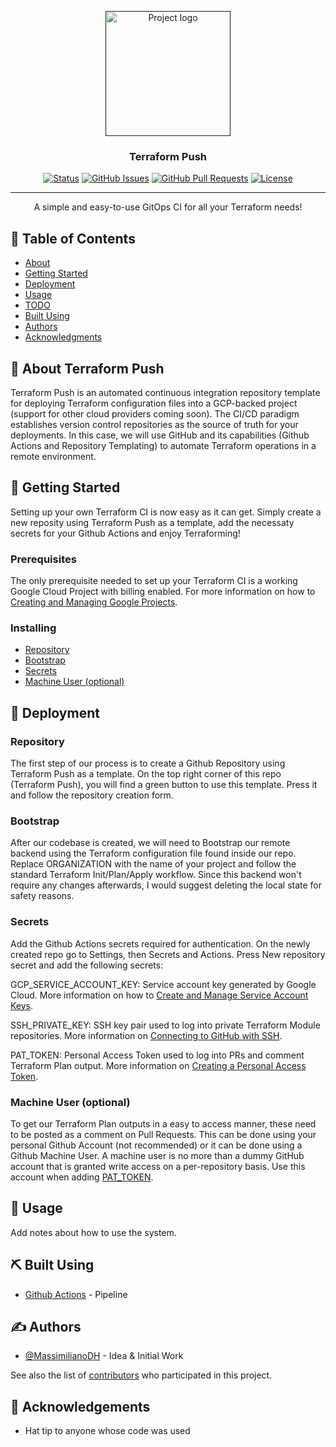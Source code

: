 <p align="center">
  <a href="" rel="noopener">
  <img width=200px height=200px src="https://tenor.com/es/ver/beavis-computer-shitposting-gif-7431307" alt="Project logo"></a>
</p>

<h3 align="center">Terraform Push</h3>

<div align="center">

  [![Status](https://img.shields.io/badge/status-active-success.svg)]() 
  [![GitHub Issues](https://img.shields.io/github/issues/MassimilianoDH/terraform-push.svg)](https://github.com/MassimilianoDH/terraform-push/issues)
  [![GitHub Pull Requests](https://img.shields.io/github/issues-pr/MassimilianoDH/terraform-push.svg)](https://github.com/MassimilianoDH/terraform-push/issues)
  [![License](https://img.shields.io/badge/license-MIT-blue.svg)](/LICENSE)

</div>

---

<p align="center"> A simple and easy-to-use GitOps CI for all your Terraform needs!
    <br> 
</p>

## 📝 Table of Contents
- [About](#about)
- [Getting Started](#getting_started)
- [Deployment](#deployment)
- [Usage](#usage)
- [TODO](../TODO.md)
- [Built Using](#built_using)
- [Authors](#authors)
- [Acknowledgments](#acknowledgement)

## 🧐 About Terraform Push <a name = "about"></a>
Terraform Push is an automated continuous integration repository template for deploying Terraform configuration files into a GCP-backed project (support for other cloud providers coming soon). The CI/CD paradigm establishes version control repositories as the source of truth for your deployments. In this case, we will use GitHub and its capabilities (Github Actions and Repository Templating) to automate Terraform operations in a remote environment.

## 🏁 Getting Started <a name = "getting_started"></a>
Setting up your own Terraform CI is now easy as it can get. Simply create a new reposity using Terraform Push as a template, add the necessaty secrets for your Github Actions and enjoy Terraforming!

### Prerequisites
The only prerequisite needed to set up your Terraform CI is a working Google Cloud Project with billing enabled. For more information on how to [Creating and Managing Google Projects](https://cloud.google.com/resource-manager/docs/creating-managing-projects).

### Installing
- [Repository](###repository)
- [Bootstrap](###bootstrap)
- [Secrets](###secrets)
- [Machine User (optional)](###machine_user)

## 🚀 Deployment <a name = "deployment"></a>
### Repository <a name = "repository"></a>
The first step of our process is to create a Github Repository using Terraform Push as a template. On the top right corner of this repo (Terraform Push), you will find a green button to use this template. Press it and follow the repository creation form.

### Bootstrap <a name = "bootstrap"></a>
After our codebase is created, we will need to Bootstrap our remote backend using the Terraform configuration file found inside our repo. Replace ORGANIZATION with the name of your project and follow the standard Terraform Init/Plan/Apply workflow. Since this backend won't require any changes afterwards, I would suggest deleting the local state for safety reasons.

### Secrets <a name = "secrets"></a>
Add the Github Actions secrets required for authentication. On the newly created repo go to Settings, then Secrets and Actions. Press New repository secret and add the following secrets:

GCP_SERVICE_ACCOUNT_KEY: Service account key generated by Google Cloud. More information on how to [Create and Manage Service Account Keys](https://cloud.google.com/iam/docs/creating-managing-service-account-keys).

SSH_PRIVATE_KEY: SSH key pair used to log into private Terraform Module repositories. More information on [Connecting to GitHub with SSH](https://docs.github.com/en/authentication/connecting-to-github-with-ssh).

PAT_TOKEN: Personal Access Token used to log into PRs and comment Terraform Plan output. More information on [Creating a Personal Access Token](https://docs.github.com/en/authentication/keeping-your-account-and-data-secure/creating-a-personal-access-token).

### Machine User (optional) <a name = "machine_user"></a>
To get our Terraform Plan outputs in a easy to access manner, these need to be posted as a comment on Pull Requests.  This can be done using your personal Github Account (not recommended) or it can be done using a Github Machine User. A machine user is no more than a dummy GitHub account that is granted write access on a per-repository basis. Use this account when adding [PAT_TOKEN](###secrets).

## 🎈 Usage <a name="usage"></a>
Add notes about how to use the system.

## ⛏️ Built Using <a name = "built_using"></a>
- [Github Actions](https://github.com/features/actions) - Pipeline

## ✍️ Authors <a name = "authors"></a>
- [@MassimilianoDH](https://github.com/MassimilianoDH) - Idea & Initial Work

See also the list of [contributors](https://github.com/MassimilianoDH/terraform-push/contributors) who participated in this project.

## 🎉 Acknowledgements <a name = "acknowledgement"></a>
- Hat tip to anyone whose code was used









